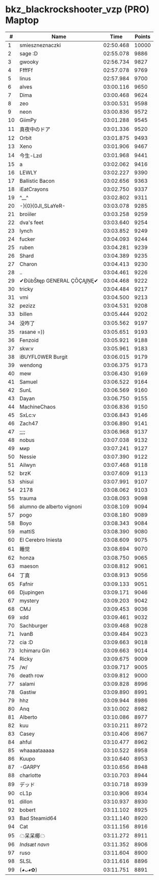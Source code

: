 # bkz_blackrockshooter_vzp (PRO) Maptop

|  # | Name | Time | Points |
|-------------- | -------------- | -------------- | -------------- | 
| 1 | smieszneznaczki | 02:50.468 | 10000 | 
| 2 | sage :D | 02:55.078 | 9886 | 
| 3 | gwooky | 02:56.734 | 9827 | 
| 4 | FfffFf | 02:57.078 | 9769 | 
| 5 | linus | 02:57.984 | 9700 | 
| 6 | alves | 03:00.116 | 9650 | 
| 7 | Dima | 03:00.468 | 9624 | 
| 8 | zeo | 03:00.531 | 9598 | 
| 9 | neon | 03:00.836 | 9572 | 
| 10 | GiimPy | 03:01.288 | 9545 | 
| 11 | 真夜中のドア | 03:01.336 | 9520 | 
| 12 | Orbit | 03:01.875 | 9493 | 
| 13 | Xeno | 03:01.906 | 9467 | 
| 14 | 今生-Lzd | 03:01.968 | 9441 | 
| 15 | a | 03:02.062 | 9416 | 
| 16 | LEWLY | 03:02.227 | 9390 | 
| 17 | Ballistic Bacon | 03:02.656 | 9363 | 
| 18 | iEatCrayons | 03:02.750 | 9337 | 
| 19 | ^__^ | 03:02.802 | 9311 | 
| 20 | -}{0}{0JI_SLaYeR- | 03:03.078 | 9285 | 
| 21 | broiiler | 03:03.258 | 9259 | 
| 22 | dva's feet | 03:03.640 | 9254 | 
| 23 | lynch | 03:03.852 | 9249 | 
| 24 | fucker | 03:04.093 | 9244 | 
| 25 | ruben | 03:04.281 | 9239 | 
| 26 | Shard | 03:04.389 | 9235 | 
| 27 | Charon | 03:04.413 | 9230 | 
| 28 | .. | 03:04.461 | 9226 | 
| 29 | ✔ĐûbŠŧęp GENERAL ÇŌÇĄĮŅĘ✔ | 03:04.468 | 9222 | 
| 30 | tricky | 03:04.484 | 9217 | 
| 31 | vmi | 03:04.500 | 9213 | 
| 32 | pezizz | 03:04.531 | 9208 | 
| 33 | billen | 03:05.444 | 9202 | 
| 34 | 没咋了 | 03:05.562 | 9197 | 
| 35 | rasane =)) | 03:05.651 | 9193 | 
| 36 | Fenzoid | 03:05.921 | 9188 | 
| 37 | skw:v | 03:05.961 | 9183 | 
| 38 | iBUYFL0WER Burgit | 03:06.015 | 9179 | 
| 39 | wendong | 03:06.375 | 9173 | 
| 40 | mew | 03:06.430 | 9169 | 
| 41 | Samuel | 03:06.522 | 9164 | 
| 42 | SunL | 03:06.569 | 9160 | 
| 43 | Dayan | 03:06.750 | 9155 | 
| 44 | MachineChaos | 03:06.836 | 9150 | 
| 45 | SxLc:v | 03:06.843 | 9146 | 
| 46 | Zach47 | 03:06.890 | 9141 | 
| 47 | ;;;; | 03:06.968 | 9137 | 
| 48 | nobus | 03:07.038 | 9132 | 
| 49 | мир | 03:07.241 | 9127 | 
| 50 | Nessie | 03:07.390 | 9122 | 
| 51 | Ailwyn | 03:07.468 | 9118 | 
| 52 | brzK | 03:07.609 | 9113 | 
| 53 | shisui | 03:07.991 | 9107 | 
| 54 | 2178 | 03:08.062 | 9103 | 
| 55 | trauma | 03:08.093 | 9098 | 
| 56 | alumno de alberto vignoni | 03:08.109 | 9094 | 
| 57 | pogo | 03:08.180 | 9089 | 
| 58 | Boyo | 03:08.343 | 9084 | 
| 59 | mattiS | 03:08.390 | 9080 | 
| 60 | El Cerebro Iniesta | 03:08.609 | 9075 | 
| 61 | 睡觉 | 03:08.694 | 9070 | 
| 62 | honza | 03:08.750 | 9065 | 
| 63 | maeson | 03:08.812 | 9061 | 
| 64 | 丁真 | 03:08.913 | 9056 | 
| 65 | Fafnir | 03:09.133 | 9051 | 
| 66 | Djupingen | 03:09.171 | 9046 | 
| 67 | mystery | 03:09.203 | 9042 | 
| 68 | CMJ | 03:09.453 | 9036 | 
| 69 | xdd | 03:09.461 | 9032 | 
| 70 | Sachburger | 03:09.468 | 9028 | 
| 71 | IvanB | 03:09.484 | 9023 | 
| 72 | cia :D | 03:09.663 | 9018 | 
| 73 | Ichimaru Gin | 03:09.663 | 9014 | 
| 74 | Ricky | 03:09.675 | 9009 | 
| 75 | /w/ | 03:09.717 | 9005 | 
| 76 | death row | 03:09.812 | 9000 | 
| 77 | salami | 03:09.828 | 8996 | 
| 78 | Gastiw | 03:09.890 | 8991 | 
| 79 | hhz | 03:09.944 | 8986 | 
| 80 | Anq | 03:10.002 | 8982 | 
| 81 | Alberto | 03:10.086 | 8977 | 
| 82 | kuu | 03:10.211 | 8972 | 
| 83 | Casey | 03:10.406 | 8967 | 
| 84 | ahful | 03:10.477 | 8962 | 
| 85 | whaaaataaaaa | 03:10.522 | 8958 | 
| 86 | Kuupo | 03:10.640 | 8953 | 
| 87 | -GARPY | 03:10.656 | 8948 | 
| 88 | charlotte | 03:10.703 | 8944 | 
| 89 | デッド | 03:10.718 | 8939 | 
| 90 | cL1p | 03:10.906 | 8934 | 
| 91 | dillon | 03:10.937 | 8930 | 
| 92 | bobert | 03:11.102 | 8925 | 
| 93 | Bad Steamid64 | 03:11.140 | 8920 | 
| 94 | Cat | 03:11.156 | 8916 | 
| 95 | ☁呆呆椰☁ | 03:11.272 | 8911 | 
| 96 | *Indsæt navn* | 03:11.352 | 8906 | 
| 97 | ruso | 03:11.604 | 8900 | 
| 98 | SLSL | 03:11.616 | 8896 | 
| 99 | (◕ᴗ◕✿) | 03:11.751 | 8891 | 

